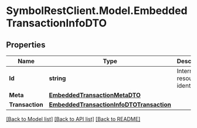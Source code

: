 # SymbolRestClient.Model.EmbeddedTransactionInfoDTO

## Properties

Name | Type | Description | Notes
------------ | ------------- | ------------- | -------------
**Id** | **string** | Internal resource identifier. | 
**Meta** | [**EmbeddedTransactionMetaDTO**](EmbeddedTransactionMetaDTO.md) |  | 
**Transaction** | [**EmbeddedTransactionInfoDTOTransaction**](EmbeddedTransactionInfoDTOTransaction.md) |  | 

[[Back to Model list]](../README.md#documentation-for-models) [[Back to API list]](../README.md#documentation-for-api-endpoints) [[Back to README]](../README.md)

